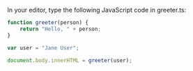In your editor, type the following JavaScript code in greeter.ts:


```javascript
function greeter(person) {
    return "Hello, " + person;
}

var user = "Jane User";

document.body.innerHTML = greeter(user);
```


